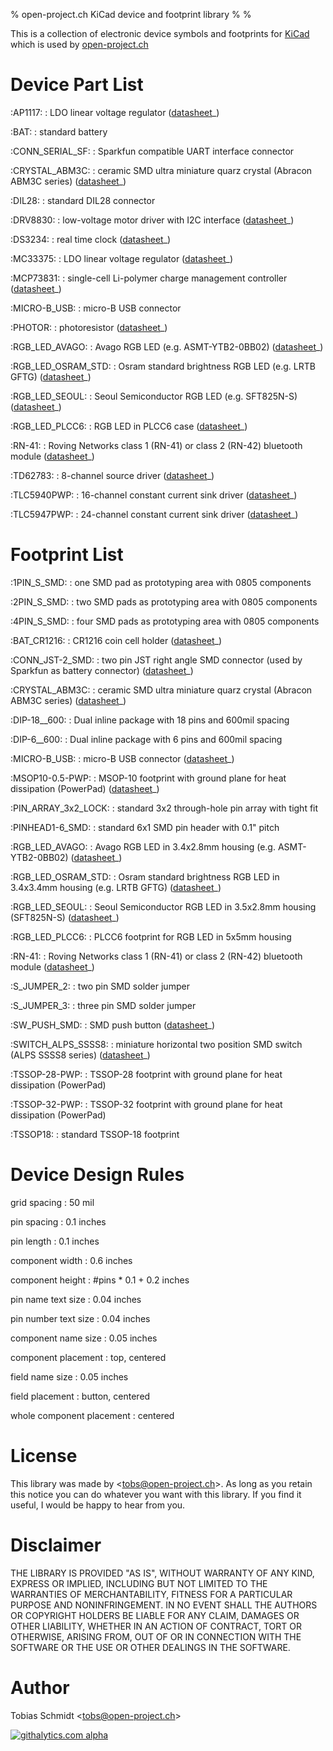 % open-project.ch KiCad device and footprint library
% 
% 

This is a collection of electronic device symbols and footprints for
[KiCad](http://www.kicad-pcb.org) which is used by
[open-project.ch](http://open-project.ch)

Device Part List
================

:AP1117:
:   LDO linear voltage regulator
    ([datasheet](http://www.diodes.com/datasheets/AP1117.pdf)\_)

:BAT:
:   standard battery

:CONN\_SERIAL\_SF:
:   Sparkfun compatible UART interface connector

:CRYSTAL\_ABM3C:
:   ceramic SMD ultra miniature quarz crystal (Abracon ABM3C series)
    ([datasheet](http://www.abracon.com/Resonators/abm3c.pdf)\_)

:DIL28:
:   standard DIL28 connector

:DRV8830:
:   low-voltage motor driver with I2C interface
    ([datasheet](http://www.ti.com/lit/ds/symlink/drv8830.pdf)\_)

:DS3234:
:   real time clock
    ([datasheet](http://datasheets.maxim-ic.com/en/ds/DS3234.pdf)\_)

:MC33375:
:   LDO linear voltage regulator
    ([datasheet](http://www.onsemi.com/pub/Collateral/MC33375-D.PDF)\_)

:MCP73831:
:   single-cell Li-polymer charge management controller
    ([datasheet](http://ww1.microchip.com/downloads/en/DeviceDoc/21984e.pdf)\_)

:MICRO-B\_USB:
:   micro-B USB connector

:PHOTOR:
:   photoresistor
    ([datasheet](http://www.mouser.com/catalog/specsheets/VT900S.pdf)\_)

:RGB\_LED\_AVAGO:
:   Avago RGB LED (e.g. ASMT-YTB2-0BB02)
    ([datasheet](http://www.avagotech.com/docs/AV02-2583EN)\_)

:RGB\_LED\_OSRAM\_STD:
:   Osram standard brightness RGB LED (e.g. LRTB GFTG)
    ([datasheet](http://www.mouser.com/ds/2/311/RTB_GFTG_Pb_free-63585.pdf)\_)

:RGB\_LED\_SEOUL:
:   Seoul Semiconductor RGB LED (e.g. SFT825N-S)
    ([datasheet](http://www.seoulsemicon.com/_Upload/ac_down.asp?Filename=SFT825N-S.pdf)\_)

:RGB\_LED\_PLCC6:
:   RGB LED in PLCC6 case
    ([datasheet](http://www.led-studien.de/datasheet/5050T-3GN-MWN-RGB.pdf)\_)

:RN-41:
:   Roving Networks class 1 (RN-41) or class 2 (RN-42) bluetooth module
    ([datasheet](http://www.mouser.com/catalog/specsheets/rn-41-ds-v3.3r%5B1%5D.pdf)\_)

:TD62783:
:   8-channel source driver
    ([datasheet](http://www.semicon.toshiba.co.jp/docs/datasheet/en/LinearIC/TD62783AFNG_en_datasheet_091116.pdf)\_)

:TLC5940PWP:
:   16-channel constant current sink driver
    ([datasheet](http://www.ti.com/lit/gpn/tlc5940)\_)

:TLC5947PWP:
:   24-channel constant current sink driver
    ([datasheet](http://www.ti.com/lit/gpn/tlc5947)\_)

Footprint List
==============

:1PIN\_S\_SMD:
:   one SMD pad as prototyping area with 0805 components

:2PIN\_S\_SMD:
:   two SMD pads as prototyping area with 0805 components

:4PIN\_S\_SMD:
:   four SMD pads as prototyping area with 0805 components

:BAT\_CR1216:
:   CR1216 coin cell holder
    ([datasheet](http://www.mouser.com/catalog/specsheets/BAT-HLD-012-SMT%20Diagram.PDF)\_)

:CONN\_JST-2\_SMD:
:   two pin JST right angle SMD connector (used by Sparkfun as battery
    connector)
    ([datasheet](http://www.sparkfun.com/datasheets/Prototyping/Connectors/JST-Horizontal.pdf)\_)

:CRYSTAL\_ABM3C:
:   ceramic SMD ultra miniature quarz crystal (Abracon ABM3C series)
    ([datasheet](http://www.abracon.com/Resonators/abm3c.pdf)\_)

:DIP-18\_\_600:
:   Dual inline package with 18 pins and 600mil spacing

:DIP-6\_\_600:
:   Dual inline package with 6 pins and 600mil spacing

:MICRO-B\_USB:
:   micro-B USB connector
    ([datasheet](http://www.mouser.com/catalog/specsheets/10118192AC.pdf)\_)

:MSOP10-0.5-PWP:
:   MSOP-10 footprint with ground plane for heat dissipation (PowerPad)
    ([datasheet](http://www.ti.com/lit/ds/symlink/drv8830.pdf)\_)

:PIN\_ARRAY\_3x2\_LOCK:
:   standard 3x2 through-hole pin array with tight fit

:PINHEAD1-6\_SMD:
:   standard 6x1 SMD pin header with 0.1" pitch

:RGB\_LED\_AVAGO:
:   Avago RGB LED in 3.4x2.8mm housing (e.g. ASMT-YTB2-0BB02)
    ([datasheet](http://www.avagotech.com/docs/AV02-2583EN)\_)

:RGB\_LED\_OSRAM\_STD:
:   Osram standard brightness RGB LED in 3.4x3.4mm housing (e.g. LRTB
    GFTG)
    ([datasheet](http://www.mouser.com/ds/2/311/RTB_GFTG_Pb_free-63585.pdf)\_)

:RGB\_LED\_SEOUL:
:   Seoul Semiconductor RGB LED in 3.5x2.8mm housing (SFT825N-S)
    ([datasheet](http://www.seoulsemicon.com/_Upload/ac_down.asp?Filename=SFT825N-S.pdf)\_)

:RGB\_LED\_PLCC6:
:   PLCC6 footprint for RGB LED in 5x5mm housing

:RN-41:
:   Roving Networks class 1 (RN-41) or class 2 (RN-42) bluetooth module
    ([datasheet](http://www.mouser.com/catalog/specsheets/rn-41-ds-v3.3r%5B1%5D.pdf)\_)

:S\_JUMPER\_2:
:   two pin SMD solder jumper

:S\_JUMPER\_3:
:   three pin SMD solder jumper

:SW\_PUSH\_SMD:
:   SMD push button
    ([datasheet](http://www.mouser.com/catalog/specsheets/MS-100612.pdf)\_)

:SWITCH\_ALPS\_SSSS8:
:   miniature horizontal two position SMD switch (ALPS SSSS8 series)
    ([datasheet](http://www.alps.com/WebObjects/catalog.woa/E/HTML/Switch/Slide/SSSS8/SSSS810701.html)\_)

:TSSOP-28-PWP:
:   TSSOP-28 footprint with ground plane for heat dissipation (PowerPad)

:TSSOP-32-PWP:
:   TSSOP-32 footprint with ground plane for heat dissipation (PowerPad)

:TSSOP18:
:   standard TSSOP-18 footprint

Device Design Rules
===================

grid spacing
:   50 mil

pin spacing
:   0.1 inches

pin length
:   0.1 inches

component width
:   0.6 inches

component height
:   \#pins \* 0.1 + 0.2 inches

pin name text size
:   0.04 inches

pin number text size
:   0.04 inches

component name size
:   0.05 inches

component placement
:   top, centered

field name size
:   0.05 inches

field placement
:   button, centered

whole component placement
:   centered

License
=======

This library was made by
\<[tobs@open-project.ch](mailto:tobs@open-project.ch)\>. As long as you
retain this notice you can do whatever you want with this library. If
you find it useful, I would be happy to hear from you.

Disclaimer
==========

THE LIBRARY IS PROVIDED "AS IS", WITHOUT WARRANTY OF ANY KIND, EXPRESS
OR IMPLIED, INCLUDING BUT NOT LIMITED TO THE WARRANTIES OF
MERCHANTABILITY, FITNESS FOR A PARTICULAR PURPOSE AND NONINFRINGEMENT.
IN NO EVENT SHALL THE AUTHORS OR COPYRIGHT HOLDERS BE LIABLE FOR ANY
CLAIM, DAMAGES OR OTHER LIABILITY, WHETHER IN AN ACTION OF CONTRACT,
TORT OR OTHERWISE, ARISING FROM, OUT OF OR IN CONNECTION WITH THE
SOFTWARE OR THE USE OR OTHER DEALINGS IN THE SOFTWARE.

Author
======

Tobias Schmidt \<[tobs@open-project.ch](mailto:tobs@open-project.ch)\>

[![githalytics.com alpha](https://cruel-carlota.pagodabox.com/06d05d1336f778f581a2ff80b5ba55a7 "githalytics.com")](http://githalytics.com/open-project/kicadlibrary)
